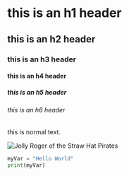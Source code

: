 # this is an h1 header
## this is an h2 header
### this is an h3 header
#### this is an h4 header
##### this is an h5 header
###### this is an h6 header

this is normal text.

![Jolly Roger of the Straw Hat Pirates](https://i.pinimg.com/564x/7f/bc/2d/7fbc2d8a6a1283a2ef8bae0586310fc2.jpg)


``` Python
myVar = "Hello World"
print(myVar)
```

